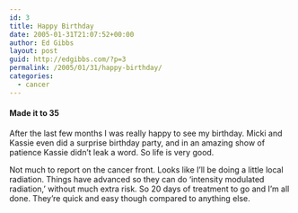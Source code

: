 ```yaml
---
id: 3
title: Happy Birthday
date: 2005-01-31T21:07:52+00:00
author: Ed Gibbs
layout: post
guid: http://edgibbs.com/?p=3
permalink: /2005/01/31/happy-birthday/
categories:
  - cancer
---
```

#### Made it to 35

After the last few months I was really happy to see my birthday. Micki and Kassie even did a surprise birthday party, and in an amazing show of patience Kassie didn&#8217;t leak a word. So life is very good.

Not much to report on the cancer front. Looks like I&#8217;ll be doing a little local radiation. Things have advanced so they can do &#8216;intensity modulated radiation,&#8217; without much extra risk. So 20 days of treatment to go and I&#8217;m all done. They&#8217;re quick and easy though compared to anything else.